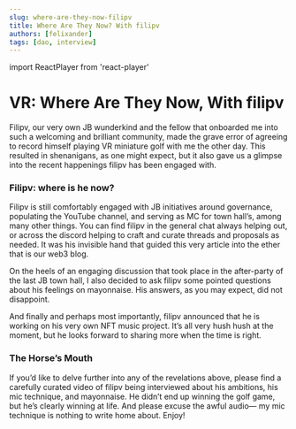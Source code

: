 ```yaml
---
slug: where-are-they-now-filipv
title: Where Are They Now? With filipv
authors: [felixander]
tags: [dao, interview]
---
```


import ReactPlayer from 'react-player'

# VR: Where Are They Now, With filipv

Filipv, our very own JB wunderkind and the fellow that onboarded me into such a welcoming and brilliant community, made the grave error of agreeing to record himself playing VR miniature golf with me the other day. This resulted in shenanigans, as one might expect, but it also gave us a glimpse into the recent happenings filipv has been engaged with.

### Filipv: where is he now?

Filipv is still comfortably engaged with JB initiatives around governance, populating the YouTube channel, and serving as MC for town hall’s, among many other things. You can find filipv in the general chat always helping out, or across the discord helping to craft and curate threads and proposals as needed. It was his invisible hand that guided this very article into the ether that is our web3 blog.

On the heels of an engaging discussion that took place in the after-party of the last JB town hall, I also decided to ask filipv some pointed questions about his feelings on mayonnaise. His answers, as you may expect, did not disappoint.

And finally and perhaps most importantly, filipv announced that he is working on his very own NFT music project. It’s all very hush hush at the moment, but he looks forward to sharing more when the time is right.

### The Horse’s Mouth

If you’d like to delve further into any of the revelations above, please find a carefully curated video of filipv being interviewed about his ambitions, his mic technique, and mayonnaise. He didn’t end up winning the golf game, but he’s clearly winning at life. And please excuse the awful audio— my mic technique is nothing to write home about. Enjoy!

<ReactPlayer controls url='https://youtu.be/C1B6G4-CreU' />
